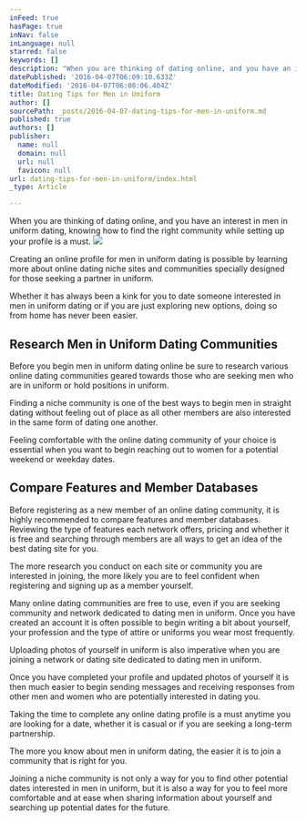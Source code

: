 ```yaml
---
inFeed: true
hasPage: true
inNav: false
inLanguage: null
starred: false
keywords: []
description: "When you are thinking of dating online, and you have an interest in men in uniform dating, knowing how to find the right community while setting up your profile is a must.\_"
datePublished: '2016-04-07T06:09:10.633Z'
dateModified: '2016-04-07T06:08:06.404Z'
title: Dating Tips for Men in Uniform
author: []
sourcePath: _posts/2016-04-07-dating-tips-for-men-in-uniform.md
published: true
authors: []
publisher:
  name: null
  domain: null
  url: null
  favicon: null
url: dating-tips-for-men-in-uniform/index.html
_type: Article

---
```

When you are thinking of dating online, and you have an interest in men in uniform dating, knowing how to find the right community while setting up your profile is a must. ![](https://the-grid-user-content.s3-us-west-2.amazonaws.com/5d61ed84-1618-4a3b-9c26-5561ef14a330.jpg)

Creating an online profile for men in uniform dating is possible by learning more about online dating niche sites and communities specially designed for those seeking a partner in uniform. 

Whether it has always been a kink for you to date someone interested in men in uniform dating or if you are just exploring new options, doing so from home has never been easier.

## Research Men in Uniform Dating Communities 

Before you begin men in uniform dating online be sure to research various online dating communities geared towards those who are seeking men who are in uniform or hold positions in uniform.

Finding a niche community is one of the best ways to begin men in straight dating without feeling out of place as all other members are also interested in the same form of dating one another. 

Feeling comfortable with the online dating community of your choice is essential when you want to begin reaching out to women for a potential weekend or weekday dates.

## Compare Features and Member Databases 

Before registering as a new member of an online dating community, it is highly recommended to compare features and member databases. Reviewing the type of features each network offers, pricing and whether it is free and searching through members are all ways to get an idea of the best dating site for you.

The more research you conduct on each site or community you are interested in joining, the more likely you are to feel confident when registering and signing up as a member yourself. 

Many online dating communities are free to use, even if you are seeking community and network dedicated to dating men in uniform. Once you have created an account it is often possible to begin writing a bit about yourself, your profession and the type of attire or uniforms you wear most frequently. 

Uploading photos of yourself in uniform is also imperative when you are joining a network or dating site dedicated to dating men in uniform.

Once you have completed your profile and updated photos of yourself it is then much easier to begin sending messages and receiving responses from other men and women who are potentially interested in dating you. 

Taking the time to complete any online dating profile is a must anytime you are looking for a date, whether it is casual or if you are seeking a long-term partnership. 

The more you know about men in uniform dating, the easier it is to join a community that is right for you.

Joining a niche community is not only a way for you to find other potential dates interested in men in uniform, but it is also a way for you to feel more comfortable and at ease when sharing information about yourself and searching up potential dates for the future.